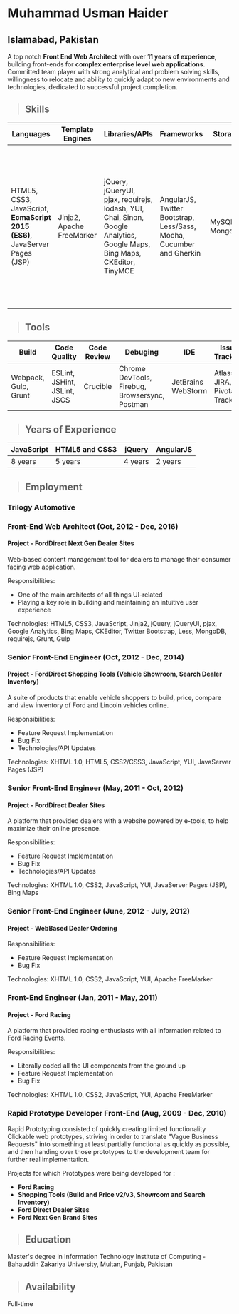 
# Muhammad Usman Haider
## Islamabad, Pakistan

A top notch **Front End Web Architect** with over **11 years of experience**, building front-ends for **complex enterprise level web applications**. Committed team player with strong analytical and problem solving skills, willingness to relocate and ability to quickly adapt to new environments and technologies, dedicated to successful project completion.

> ## Skills

| Languages     | Template Engines | Libraries/APIs | Frameworks | Storage | Paradigms | Platforms | Backend Familiarity |
| ------------- | ---------------- | -------------- | ---------- | ------- | --------- | --------- | ------------------- |
| HTML5, CSS3, JavaScript, **EcmaScript 2015 (ES6)**, JavaServer Pages (JSP) | Jinja2, Apache FreeMarker | jQuery, jQueryUI, pjax, requirejs, lodash, YUI, Chai, Sinon, Google Analytics, Google Maps, Bing Maps, CKEditor, TinyMCE | AngularJS, Twitter Bootstrap, Less/Sass, Mocha, Cucumber and Gherkin | MySQL, MongoDB | Agile Software Development, Asynchronous Programming, Behavior-driven Development (BDD), Cross Browser Complaint, Continuous Integration, Functional programming, MVC/MVVM, Responsive Web Design, Test Driven Development(TDD) | Windows, macOS | NodeJS, Python, Java, PHP |

> ## Tools

| Build         | Code Quality     | Code Review    | Debuging   | IDE     | Issue Tracking | Package Manager | Project Management/Wiki | Project Scaffolding | Transpilation | Version Control |
| ------------- | ---------------- | -------------- | ---------- | ------- | -------------- | --------------- | ----------------------- | ------------------- | ------------- | --------------- |
| Webpack, Gulp, Grunt | ESLint, JSHint, JSLint, JSCS | Crucible | Chrome DevTools, Firebug, Browsersync, Postman | JetBrains WebStorm | Atlassian JIRA, Pivotal Tracker | Bower, NPM | Google Docs, Confluence | YEOMAN | Babel | Git, Subversion |

> ## Years of Experience

| JavaScript | HTML5 and CSS3 | jQuery  | AngularJS |
| ---------- | -------------- | ------- | --------- |
| 8 years    | 5 years        | 4 years | 2 years   |

> ## Employment

### Trilogy Automotive

### Front-End Web Architect (Oct, 2012 - Dec, 2016)

#### Project - FordDirect Next Gen Dealer Sites

Web-based content management tool for dealers to manage their consumer facing web application.

Responsibilities:

- One of the main architects of all things UI-related
- Playing a key role in building and maintaining an intuitive user experience

Technologies: HTML5, CSS3, JavaScript, Jinja2, jQuery, jQueryUI, pjax, Google Analytics, Bing Maps, CKEditor, Twitter Bootstrap, Less, MongoDB, requirejs, Grunt, Gulp 

### Senior Front-End Engineer (Oct, 2012 - Dec, 2014)
    
#### Project - FordDirect Shopping Tools (Vehicle Showroom, Search Dealer Inventory)
A suite of products that enable vehicle shoppers to build, price, compare and view inventory of Ford and Lincoln vehicles online.

Responsibilities:

- Feature Request Implementation
- Bug Fix
- Technologies/API Updates

Technologies: XHTML 1.0, HTML5, CSS2/CSS3, JavaScript, YUI, JavaServer Pages (JSP)

### Senior Front-End Engineer (May, 2011 - Oct, 2012)

#### Project - FordDirect Dealer Sites

A platform that provided dealers with a website powered by e-tools, to help maximize their online presence.
 
 Responsibilities:
 
 - Feature Request Implementation
 - Bug Fix
 - Technologies/API Updates
 
 Technologies: XHTML 1.0, CSS2, JavaScript, YUI, JavaServer Pages (JSP), Bing Maps

### Senior Front-End Engineer (June, 2012 - July, 2012)

#### Project - WebBased Dealer Ordering

 Responsibilities:
 
 - Feature Request Implementation
 - Bug Fix
 
Technologies: XHTML 1.0, CSS2, JavaScript, YUI, Apache FreeMarker

### Front-End Engineer (Jan, 2011 - May, 2011)

#### Project - Ford Racing

A platform that provided racing enthusiasts with all information related to Ford Racing Events.

 Responsibilities:
 
 - Literally coded all the UI components from the ground up 
 - Feature Request Implementation
 - Bug Fix
 
Technologies: XHTML 1.0, CSS2, JavaScript, YUI, Apache FreeMarker
    
### Rapid Prototype Developer Front-End (Aug, 2009 - Dec, 2010)

Rapid Prototyping consisted of quickly creating limited functionality Clickable web prototypes, striving in order to translate "Vague Business Requests" into something at least partially functional as quickly as possible, and then handing over those prototypes to the development team for further real implementation.

Projects for which Prototypes were being developed for :

- **Ford Racing**
- **Shopping Tools (Build and Price v2/v3, Showroom and Search Inventory)**
- **Ford Direct Dealer Sites**
- **Ford Next Gen Brand Sites**

> ## Education

Master's degree in Information Technology
Institute of Computing - Bahauddin Zakariya University, Multan, Punjab, Pakistan

> ## Availability

Full-time
